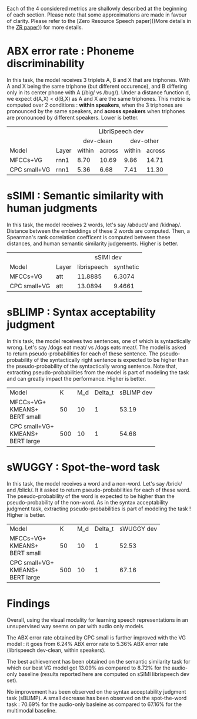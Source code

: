 Each of the 4 considered metrics are shallowly described at the beginning of each section. Please note that some approximations are made in favour of clarity.
Please refer to the [Zero Resource Speech paper]((More details in the [ZR paper](https://arxiv.org/pdf/2011.11588.pdf))) for more details.


# ABX error rate : Phoneme discriminability

In this task, the model receives 3 triplets A, B and X that are triphones. 
With A and X being the same triphone (but different occurence), and B differing only in its center phone with A (/big/ vs /bug/).
Under a distance function d, we expect d(A,X) < d(B,X) as A and X are the same triphones. This metric is computed over 2 conditions : **within speakers**, when the 3 triphones are pronounced by the same speakers, and **across speakers** when triphones are pronounced by different speakers. 
Lower is better.

<table>
  <tr>
    <td></td>
    <td></td>
    <td colspan="4" align="center">LibriSpeech dev</td>
  </tr>

  <tr>
    <td></td>
    <td></td>
    <td colspan="2" align="center">dev-clean</td>
    <td colspan="2" align="center">dev-other</td>
  </tr>

  <tr>
    <td>Model</td>
    <td>Layer</td>
    <td>within</td>
    <td>across</td>
    <td>within</td>
    <td>across</td>
  </tr>

  <tr>
    <td>MFCCs+VG</td>
    <td>rnn1</td>
    <td>8.70</td>
    <td>10.69</td>
    <td>9.86</td>
    <td>14.71</td>
  </tr>

  <tr>
    <td>CPC small+VG</td>
    <td>rnn1</td>
    <td>5.36</td>
    <td>6.68</td>
    <td>7.41</td>
    <td>11.30</td>
  </tr>
</table>

# sSIMI : Semantic similarity with human judgments

In this task, the model receives 2 words, let's say /abduct/ and /kidnap/. 
Distance between the embeddings of these 2 words are computed. 
Then, a Spearman's rank correlation coefficent is computed between these distances, and human semantic similarity judgements.
Higher is better.

<table>
  <tr>
    <td></td>
    <td></td>
    <td colspan="2" align="center">sSIMI dev</td>
  </tr>

  <tr>
    <td>Model</td>
    <td>Layer</td>
    <td align="center">librispeech</td>
    <td align="center">synthetic</td>
  </tr>

  <tr>
    <td>MFCCs+VG</td>
    <td>att</td>
    <td>11.8885</td>
    <td>6.3074</td>
  </tr>

  <tr>
    <td>CPC small+VG</td>
    <td>att</td>
    <td>13.0894</td>
    <td>9.4661</td>
  </tr>
</table>

# sBLIMP : Syntax acceptability judgment

In this task, the model receives two sentences, one of which is syntactically wrong. Let's say /dogs eat meat/ vs /dogs eats meat/.
The model is asked to return pseudo-probabilities for each of these sentence. The pseudo-probability of the syntactically right sentence is expected to be higher than the pseudo-probability of the syntactically wrong sentence.
Note that, extracting pseudo-probabilities from the model is part of modeling the task and can greatly impact the performance.
Higher is better.

<table>
  <tr>
    <td>Model</td>
    <td>K</td>
    <td>M_d</td>
    <td>Delta_t</td>
    <td colspan="1" align="center">sBLIMP dev</td>
  </tr>


  <tr>
    <td>MFCCs+VG+<br>KMEANS+<br>BERT small</td>
    <td>50</td>
    <td>10</td>
    <td>1</td>
    <td>53.19</td>
  </tr>

  <tr>
    <td>CPC small+VG+<br>KMEANS+<br>BERT large</td>
    <td>500</td>
    <td>10</td>
    <td>1</td>
    <td>54.68</td>
  </tr>
</table>

# sWUGGY : Spot-the-word task

In this task, the model receives a word and a non-word. Let's say /brick/ and /blick/.
It it asked to return pseudo-probabilities for each of these word. The pseudo-probability of the word is expected to be higher 
than the pseudo-probability of the non-word.
As in the syntax acceptability judgment task, extracting pseudo-probabilities is part of modeling the task !
Higher is better.


<table>
  <tr>
    <td>Model</td>
    <td>K</td>
    <td>M_d</td>
    <td>Delta_t</td>
    <td colspan="1" align="center">sWUGGY dev</td>
  </tr>


  <tr>
    <td>MFCCs+VG+<br>KMEANS+<br>BERT small</td>
    <td>50</td>
    <td>10</td>
    <td>1</td>
    <td>52.53</td>
  </tr>

  <tr>
    <td>CPC small+VG+<br>KMEANS+<br>BERT large</td>
    <td>500</td>
    <td>10</td>
    <td>1</td>
    <td>67.16</td>
  </tr>
</table>

# Findings

Overall, using the visual modality for learning speech representations in an unsupervised way seems on par with audio only models.

The ABX error rate obtained by CPC small is further improved with the VG model : it goes from 6.24% ABX error rate to 5.36% ABX error rate (librispeech dev-clean, within speakers).

The best achievement has been obtained on the semantic similarity task for which our best VG model got 13.09% as compared to 8.72% for the audio-only baseline (results reported here are computed on sSIMI librispeech dev set).

No improvement has been observed on the syntax acceptability judgment task (sBLIMP). A small decrease has been observed on the spot-the-word task : 70.69% for the audio-only basleine as compared to 67.16% for the multimodal baseline.